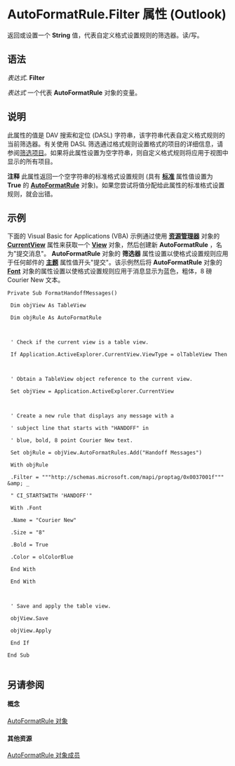 
# AutoFormatRule.Filter 属性 (Outlook)

返回或设置一个 **String** 值，代表自定义格式设置规则的筛选器。读/写。


## 语法

 _表达式_. **Filter**

 _表达式_ 一个代表 **AutoFormatRule** 对象的变量。


## 说明

此属性的值是 DAV 搜索和定位 (DASL) 字符串，该字符串代表自定义格式规则的当前筛选器。有关使用 DASL 筛选通过格式规则设置格式的项目的详细信息，请参阅[筛选项目](http://msdn.microsoft.com/library/4038e042-1b07-5d18-18b0-c2b58c9c42da%28Office.15%29.aspx)。如果将此属性设置为空字符串，则自定义格式规则将应用于视图中显示的所有项目。


 **注释**  此属性返回一个空字符串的标准格式设置规则 (具有 **[标准](11ba1f61-132a-11ba-529e-b38f7cb6ec57.md)** 属性值设置为 **True** 的 **[AutoFormatRule](6d295c41-17f9-8e67-4595-4330fd3cec99.md)** 对象)。如果您尝试将值分配给此属性的标准格式设置规则，就会出错。


## 示例

下面的 Visual Basic for Applications (VBA) 示例通过使用 **[资源管理器](026591e5-049f-503a-4166-34e6dbc225fb.md)** 对象的 **[CurrentView](177e6387-9ccb-cb71-bbe5-332c25485848.md)** 属性来获取一个 **[View](41c8d149-9912-1685-4c8b-3c849cc6f1ed.md)** 对象，然后创建新 **AutoFormatRule** ，名为"提交消息"。 **AutoFormatRule** 对象的 **筛选器** 属性设置以使格式设置规则应用于任何邮件的 **[主题](5f3e465d-ac2b-a573-0e85-1134e65df017.md)** 属性值开头"提交"。该示例然后将 **AutoFormatRule** 对象的 **[Font](25cd0b69-fb9d-5e48-a14d-686037490839.md)** 对象的属性设置以使格式设置规则应用于消息显示为蓝色，粗体，8 磅 Courier New 文本。


```
Private Sub FormatHandoffMessages() 
 
 Dim objView As TableView 
 
 Dim objRule As AutoFormatRule 
 
 
 
 ' Check if the current view is a table view. 
 
 If Application.ActiveExplorer.CurrentView.ViewType = olTableView Then 
 
 
 
 ' Obtain a TableView object reference to the current view. 
 
 Set objView = Application.ActiveExplorer.CurrentView 
 
 
 
 ' Create a new rule that displays any message with a 
 
 ' subject line that starts with "HANDOFF" in 
 
 ' blue, bold, 8 point Courier New text. 
 
 Set objRule = objView.AutoFormatRules.Add("Handoff Messages") 
 
 With objRule 
 
 .Filter = """http://schemas.microsoft.com/mapi/proptag/0x0037001f""" &amp; _ 
 
 " CI_STARTSWITH 'HANDOFF'" 
 
 With .Font 
 
 .Name = "Courier New" 
 
 .Size = "8" 
 
 .Bold = True 
 
 .Color = olColorBlue 
 
 End With 
 
 End With 
 
 
 
 ' Save and apply the table view. 
 
 objView.Save 
 
 objView.Apply 
 
 End If 
 
End Sub 
 

```


## 另请参阅


#### 概念


[AutoFormatRule 对象](6d295c41-17f9-8e67-4595-4330fd3cec99.md)
#### 其他资源


[AutoFormatRule 对象成员](753ada2b-f807-2085-e552-aed0b7cb4fc8.md)
